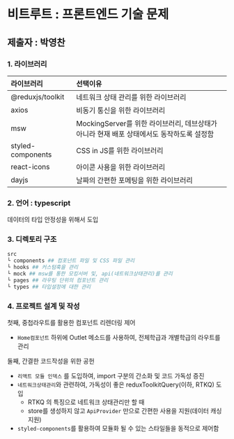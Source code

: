 # 비트루트 : 프론트엔드 기술 문제 
## 제출자 : 박영찬

### 1. 라이브러리 

  |라이브러리|선택이유|
  |:--|:--|
  |@reduxjs/toolkit|네트워크 상태 관리를 위한 라이브러리|
  |axios|비동기 통신을 위한 라이브러리|
  |msw|MockingServer를 위한 라이브러리, 데브상태가 아니라 현재 배포 상태에서도 동작하도록 설정함|
  |styled-components|CSS in JS를 위한 라이브러리|
  |react-icons|아이콘 사용을 위한 라이브러리|
  |dayjs|날짜의 간편한 포메팅을 위한 라이브러리|

### 2. 언어 : typescript

  데이터의 타입 안정성을 위해서 도입

### 3. 디렉토리 구조

  ```bash
  src
  └ components ## 컴포넌트 파일 및 CSS 파일 관리
  └ hooks ## 커스텀훅을 관리
  └ mock ## msw를 통한 모킹서버 및, api(네트워크상태관리)를 관리
  └ pages ## 라우팅 단위의 컴포넌트 관리
  └ types ## 타입설정에 대한 관리
  ```

### 4. 프로젝트 설계 및 작성

첫째, 중첩라우트를 활용한 컴포넌트 리렌더링 제어
  - `Home컴포넌트` 하위에 Outlet 메소드를 사용하여, 전체학급과 개별학급의 라우트를 관리

둘째, 간결한 코드작성을 위한 공헌
  - `리액트 모듈 인덱스` 를 도입하여, import 구분의 간소화 및 코드 가독성 증진
  - `네트워크상태관리`와 관련하여, 가독성이 좋은 reduxToolkitQuery(이하, RTKQ) 도입 
    - RTKQ 의 특징으로 네트워크 상태관리만 할 때
    - store를 생성하지 않고 `ApiProvider` 만으로 간편한 사용을 지원(데이터 캐싱 지원)
  - `styled-components`를 활용하여 모듈화 될 수 있는 스타일들을 동적으로 제어함

